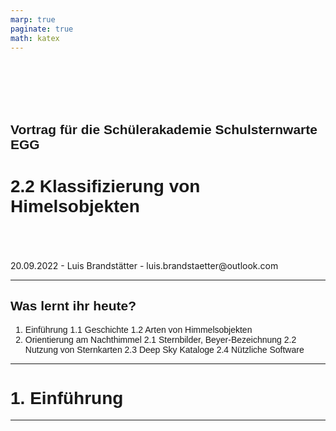 ```yaml
---
marp: true
paginate: true
math: katex
---
```


<style>
    img[alt~="center"] {
        display: block;
  margin: 0 auto;
}
h1, h2, h3, h4, h5, h6, p, a, li {
    font-family: "Panton", sans-serif;
}
strong {
    font-weight: 600
}
</style>

</br>
</br>
</br>
</br>

## Vortrag für die Schülerakademie Schulsternwarte EGG
# 2.2 Klassifizierung von Himelsobjekten
</br>
</br>
</br>
20.09.2022 - Luis Brandstätter - luis.brandstaetter@outlook.com


---

## Was lernt ihr heute?

1. Einführung
    1.1 Geschichte
    1.2 Arten von Himmelsobjekten
2. Orientierung am Nachthimmel
    2.1 Sternbilder, Beyer-Bezeichnung
    2.2 Nutzung von Sternkarten
    2.3 Deep Sky Kataloge
    2.4 Nützliche Software

---

# 1. Einführung 

---

